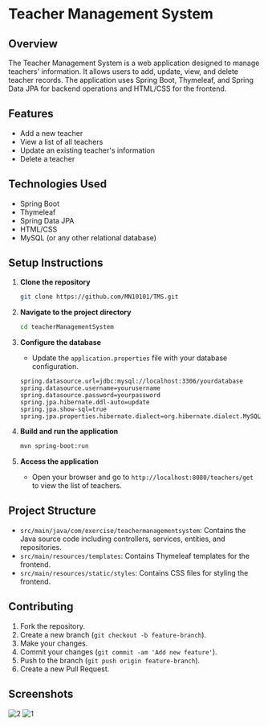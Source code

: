 # Teacher Management System

## Overview
The Teacher Management System is a web application designed to manage teachers' information. It allows users to add, update, view, and delete teacher records. The application uses Spring Boot, Thymeleaf, and Spring Data JPA for backend operations and HTML/CSS for the frontend.

## Features
- Add a new teacher
- View a list of all teachers
- Update an existing teacher's information
- Delete a teacher

## Technologies Used
- Spring Boot
- Thymeleaf
- Spring Data JPA
- HTML/CSS
- MySQL (or any other relational database)

## Setup Instructions
1. **Clone the repository**
    ```bash
    git clone https://github.com/MN10101/TMS.git
    ```

2. **Navigate to the project directory**
    ```bash
    cd teacherManagementSystem
    ```

3. **Configure the database**
    - Update the `application.properties` file with your database configuration.
    ```properties
    spring.datasource.url=jdbc:mysql://localhost:3306/yourdatabase
    spring.datasource.username=yourusername
    spring.datasource.password=yourpassword
    spring.jpa.hibernate.ddl-auto=update
    spring.jpa.show-sql=true
    spring.jpa.properties.hibernate.dialect=org.hibernate.dialect.MySQL5Dialect
    ```

4. **Build and run the application**
    ```bash
    mvn spring-boot:run
    ```

5. **Access the application**
    - Open your browser and go to `http://localhost:8080/teachers/get` to view the list of teachers.

## Project Structure
- `src/main/java/com/exercise/teachermanagementsystem`: Contains the Java source code including controllers, services, entities, and repositories.
- `src/main/resources/templates`: Contains Thymeleaf templates for the frontend.
- `src/main/resources/static/styles`: Contains CSS files for styling the frontend.

## Contributing
1. Fork the repository.
2. Create a new branch (`git checkout -b feature-branch`).
3. Make your changes.
4. Commit your changes (`git commit -am 'Add new feature'`).
5. Push to the branch (`git push origin feature-branch`).
6. Create a new Pull Request.

## Screenshots


![2](https://github.com/user-attachments/assets/b1fe84ff-bdfa-493d-8357-7931e3e5f597)
![1](https://github.com/user-attachments/assets/05c613a4-eb9b-4957-a4aa-5ba4b4ebb5de)
